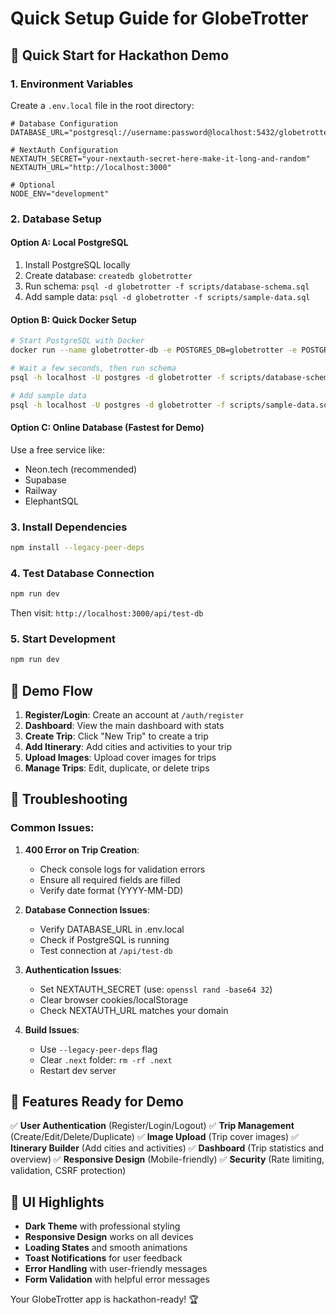 # Quick Setup Guide for GlobeTrotter

## 🚀 Quick Start for Hackathon Demo

### 1. Environment Variables
Create a `.env.local` file in the root directory:

```env
# Database Configuration
DATABASE_URL="postgresql://username:password@localhost:5432/globetrotter"

# NextAuth Configuration
NEXTAUTH_SECRET="your-nextauth-secret-here-make-it-long-and-random"
NEXTAUTH_URL="http://localhost:3000"

# Optional
NODE_ENV="development"
```

### 2. Database Setup

#### Option A: Local PostgreSQL
1. Install PostgreSQL locally
2. Create database: `createdb globetrotter`
3. Run schema: `psql -d globetrotter -f scripts/database-schema.sql`
4. Add sample data: `psql -d globetrotter -f scripts/sample-data.sql`

#### Option B: Quick Docker Setup
```bash
# Start PostgreSQL with Docker
docker run --name globetrotter-db -e POSTGRES_DB=globetrotter -e POSTGRES_PASSWORD=password -p 5432:5432 -d postgres:15

# Wait a few seconds, then run schema
psql -h localhost -U postgres -d globetrotter -f scripts/database-schema.sql

# Add sample data
psql -h localhost -U postgres -d globetrotter -f scripts/sample-data.sql
```

#### Option C: Online Database (Fastest for Demo)
Use a free service like:
- Neon.tech (recommended)
- Supabase
- Railway
- ElephantSQL

### 3. Install Dependencies
```bash
npm install --legacy-peer-deps
```

### 4. Test Database Connection
```bash
npm run dev
```
Then visit: `http://localhost:3000/api/test-db`

### 5. Start Development
```bash
npm run dev
```

## 🎯 Demo Flow

1. **Register/Login**: Create an account at `/auth/register`
2. **Dashboard**: View the main dashboard with stats
3. **Create Trip**: Click "New Trip" to create a trip
4. **Add Itinerary**: Add cities and activities to your trip
5. **Upload Images**: Upload cover images for trips
6. **Manage Trips**: Edit, duplicate, or delete trips

## 🔧 Troubleshooting

### Common Issues:

1. **400 Error on Trip Creation**:
   - Check console logs for validation errors
   - Ensure all required fields are filled
   - Verify date format (YYYY-MM-DD)

2. **Database Connection Issues**:
   - Verify DATABASE_URL in .env.local
   - Check if PostgreSQL is running
   - Test connection at `/api/test-db`

3. **Authentication Issues**:
   - Set NEXTAUTH_SECRET (use: `openssl rand -base64 32`)
   - Clear browser cookies/localStorage
   - Check NEXTAUTH_URL matches your domain

4. **Build Issues**:
   - Use `--legacy-peer-deps` flag
   - Clear `.next` folder: `rm -rf .next`
   - Restart dev server

## 📱 Features Ready for Demo

✅ **User Authentication** (Register/Login/Logout)
✅ **Trip Management** (Create/Edit/Delete/Duplicate)
✅ **Image Upload** (Trip cover images)
✅ **Itinerary Builder** (Add cities and activities)
✅ **Dashboard** (Trip statistics and overview)
✅ **Responsive Design** (Mobile-friendly)
✅ **Security** (Rate limiting, validation, CSRF protection)

## 🎨 UI Highlights

- **Dark Theme** with professional styling
- **Responsive Design** works on all devices
- **Loading States** and smooth animations
- **Toast Notifications** for user feedback
- **Error Handling** with user-friendly messages
- **Form Validation** with helpful error messages

Your GlobeTrotter app is hackathon-ready! 🏆
